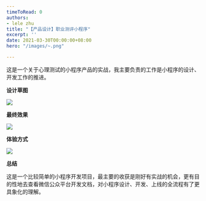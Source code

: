 ```yaml
---
timeToRead: 0
authors:
- lele zhu
title: "【产品设计】职业测评小程序"
excerpt: ''
date: 2021-03-30T00:00:00+08:00
hero: "/images/~.png"

---
```

这是一个关于心理测试的小程序产品的实战，我主要负责的工作是小程序的设计、开发工作的推进。

**设计草图**

![](/images/dingtalk_20210516221155.jpg)

**最终效果**

![](/images/\~.png)

**体验方式**

![](/images/code1-0mjp6v.jpg)

**总结**

这是一个比较简单的小程序开发项目，最主要的收获是刚好有实战的机会，更有目的性地去查看微信公众平台开发文档，对小程序设计、开发、上线的全流程有了更具象化的理解。
